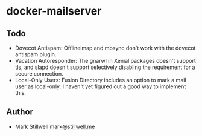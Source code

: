 # docker-mailserver

## Todo

- Dovecot Antispam: Offlineimap and mbsync don't work with the dovecot
  antispam plugin.
- Vacation Autoresponder: The gnarwl in Xenial packages doesn't support tls,
  and slapd doesn't support selectively disabling the requirement for a
  secure connection.
- Local-Only Users: Fusion Directory includes an option to mark a mail user
  as local-only. I haven't yet figured out a good way to implement this.

## Author

- Mark Stillwell <mark@stillwell.me>
